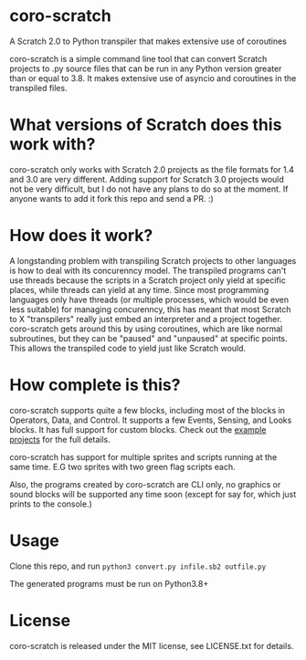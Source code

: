 # coro-scratch
A Scratch 2.0 to Python transpiler that makes extensive use of coroutines

coro-scratch is a simple command line tool that can convert Scratch projects to .py source files that can be run in any Python version greater than or equal to 3.8. It makes extensive use of asyncio and coroutines in the transpiled files.

# What versions of Scratch does this work with?
coro-scratch only works with Scratch 2.0 projects as the file formats for 1.4 and 3.0 are very different. Adding support for Scratch 3.0 projects would not be very difficult, but I do not have any plans to do so at the moment. If anyone wants to add it fork this repo and send a PR. :)

# How does it work?
A longstanding problem with transpiling Scratch projects to other languages is how to deal with its concurenncy model. The transpiled programs can't use threads because the scripts in a Scratch project only yield at specific places, while threads can yield at any time. Since most programming languages only have threads (or multiple processes, which would be even less suitable) for managing concurenncy, this has meant that most Scratch to X "transpilers" really just embed an interpreter and a project together. coro-scratch gets around this by using coroutines, which are like normal subroutines, but they can be "paused" and "unpaused" at specific points. This allows the transpiled code to yield just like Scratch would.

# How complete is this?
coro-scratch supports quite a few blocks, including most of the blocks in Operators, Data, and Control. It supports a few Events, Sensing, and Looks blocks. It has full support for custom blocks. Check out the [example projects](https://scratch.mit.edu/users/coro-scratch) for the full details.

coro-scratch has support for multiple sprites and scripts running at the same time. E.G two sprites with two green flag scripts each.

Also, the programs created by coro-scratch are CLI only, no graphics or sound blocks will be supported any time soon (except for say for, which just prints to the console.)

# Usage
Clone this repo, and run `python3 convert.py infile.sb2 outfile.py`

The generated programs must be run on Python3.8+

# License
coro-scratch is released under the MIT license, see LICENSE.txt for details.
